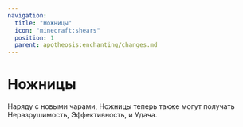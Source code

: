 ```yaml
---
navigation:
  title: "Ножницы"
  icon: "minecraft:shears"
  position: 1
  parent: apotheosis:enchanting/changes.md
---
```


# Ножницы

Наряду с новыми чарами, Ножницы теперь также могут получать <Color id="blue">Неразрушимость</Color>, <Color id="blue">Эффективность</Color>, и <Color id="blue">Удача</Color>.

